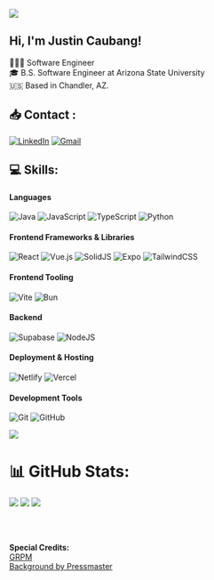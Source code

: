 


![](https://user-images.githubusercontent.com/74038190/212284100-561aa473-3905-4a80-b561-0d28506553ee.gif)
## Hi, I'm Justin Caubang!
👨🏻‍💻 Software Engineer <br/>
🎓 B.S. Software Engineer at Arizona State University <br/>
🇺🇸 Based in Chandler, AZ. 


## 📥 Contact : 
[![LinkedIn](https://img.shields.io/badge/LinkedIn-%230A66C2.svg?style=for-the-badge&logo=linkedin&logoColor=white)](https://linkedin.com/in/Justin-Caubang) 
[![Gmail](https://img.shields.io/badge/Gmail-%23D14836.svg?style=for-the-badge&logo=gmail&logoColor=white)](mailto:caubang.justin@gmail.com)


 
## 💻 Skills:

#### Languages
![Java](https://img.shields.io/badge/java-%23ED8B00.svg?style=for-the-badge&logo=openjdk&logoColor=white)
![JavaScript](https://img.shields.io/badge/javascript-%23323330.svg?style=for-the-badge&logo=javascript&logoColor=%23F7DF1E) 
![TypeScript](https://img.shields.io/badge/typescript-%23007ACC.svg?style=for-the-badge&logo=typescript&logoColor=white)
![Python](https://img.shields.io/badge/python-3670A0?style=for-the-badge&logo=python&logoColor=ffdd54)

#### Frontend Frameworks & Libraries
![React](https://img.shields.io/badge/react-%2320232a.svg?style=for-the-badge&logo=react&logoColor=%2361DAFB)
![Vue.js](https://img.shields.io/badge/vue.js-%2335495e.svg?style=for-the-badge&logo=vuedotjs&logoColor=%234FC08D)
![SolidJS](https://img.shields.io/badge/SolidJS-2c4f7c?style=for-the-badge&logo=solid&logoColor=c8c9cb)
![Expo](https://img.shields.io/badge/expo-1C1E24?style=for-the-badge&logo=expo&logoColor=#D04A37)
![TailwindCSS](https://img.shields.io/badge/tailwindcss-%2338B2AC.svg?style=for-the-badge&logo=tailwind-css&logoColor=white)

#### Frontend Tooling
![Vite](https://img.shields.io/badge/vite-%23646CFF.svg?style=for-the-badge&logo=vite&logoColor=white)
![Bun](https://img.shields.io/badge/Bun-%23000000.svg?style=for-the-badge&logo=bun&logoColor=white)

#### Backend
![Supabase](https://img.shields.io/badge/Supabase-3ECF8E?style=for-the-badge&logo=supabase&logoColor=white) 
![NodeJS](https://img.shields.io/badge/node.js-6DA55F?style=for-the-badge&logo=node.js&logoColor=white)

#### Deployment & Hosting
![Netlify](https://img.shields.io/badge/netlify-%23000000.svg?style=for-the-badge&logo=netlify&logoColor=#00C7B7)
![Vercel](https://img.shields.io/badge/vercel-%23000000.svg?style=for-the-badge&logo=vercel&logoColor=white)

#### Development Tools
![Git](https://img.shields.io/badge/git-%23F05033.svg?style=for-the-badge&logo=git&logoColor=white) 
![GitHub](https://img.shields.io/badge/github-%23121011.svg?style=for-the-badge&logo=github&logoColor=white) 

![](https://user-images.githubusercontent.com/74038190/212284100-561aa473-3905-4a80-b561-0d28506553ee.gif)


# 📊 GitHub Stats:
![](https://github-readme-stats.vercel.app/api?username=JustinKeith05&theme=shadow_red&hide_border=false&include_all_commits=true&count_private=true)
![](https://nirzak-streak-stats.vercel.app/?user=JustinKeith05&theme=shadow_red&hide_border=false)
![](https://github-readme-stats.vercel.app/api/top-langs/?username=JustinKeith05&theme=shadow_red&hide_border=false&include_all_commits=true&count_private=true&layout=compact)


<br/>
<br/>


**Special Credits:** <br/>
[GRPM](https://gprm.itsvg.in/) <br/>
[Background by Pressmaster](https://www.pexels.com/video/digital-calculation-of-geometrical-space-3141211/) <br/>

<!-- Proudly created with GPRM ( https://gprm.itsvg.in ) -->

<!--
**JustinKeith05/JustinKeith05** is a ✨ _special_ ✨ repository because its `README.md` (this file) appears on your GitHub profile.

Here are some ideas to get you started:

- 🔭 I’m currently working on ...
- 🌱 I’m currently learning ...
- 👯 I’m looking to collaborate on ...
- 🤔 I’m looking for help with ...
- 💬 Ask me about ...
- 📫 How to reach me: ...
- 😄 Pronouns: ...
- ⚡ Fun fact: ...
-->
